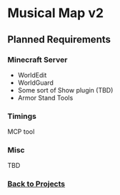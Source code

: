 # Musical Map v2

## Planned Requirements

### Minecraft Server
 - WorldEdit
 - WorldGuard
 - Some sort of Show plugin (TBD)
 - Armor Stand Tools

### Timings
 MCP tool

### Misc
TBD

### [Back to Projects](%WEBPATH%/projects/)